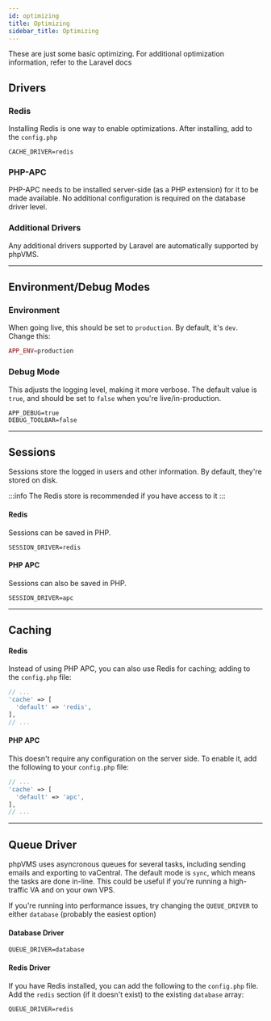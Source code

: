 ```yaml
---
id: optimizing
title: Optimizing
sidebar_title: Optimizing
---
```


These are just some basic optimizing. For additional optimization information, refer to the Laravel docs

## Drivers

### Redis

Installing Redis is one way to enable optimizations. After installing, add to the `config.php`

```env title="env.php"
CACHE_DRIVER=redis
```

### PHP-APC

PHP-APC needs to be installed server-side (as a PHP extension) for it to be made available. No additional configuration is required on the database driver level.


### Additional Drivers

Any additional drivers supported by Laravel are automatically supported by phpVMS.

---

## Environment/Debug Modes

### Environment

When going live, this should be set to `production`. By default, it's `dev`. Change this:

```php title="env.php"
APP_ENV=production
```

### Debug Mode

This adjusts the logging level, making it more verbose. The default value is `true`, and should be set to `false` when you're live/in-production.

```env title="env.php"
APP_DEBUG=true
DEBUG_TOOLBAR=false
```

---

## Sessions

Sessions store the logged in users and other information. By default, they're stored on disk.

:::info
The Redis store is recommended if you have access to it
:::

#### Redis

Sessions can be saved in PHP.

```env title="env.php"
SESSION_DRIVER=redis
```

#### PHP APC

Sessions can also be saved in PHP.

```env title="env.php"
SESSION_DRIVER=apc
```

---

## Caching

#### Redis

Instead of using PHP APC, you can also use Redis for caching; adding to the `config.php` file:

```php title="config.php"
// ...
'cache' => [
  'default' => 'redis',
],
// ...
```

#### PHP APC

This doesn't require any configuration on the server side. To enable it, add the following to your `config.php` file:

```php title="config.php"
// ...
'cache' => [
  'default' => 'apc',
],
// ...  
```

---

## Queue Driver

phpVMS uses asyncronous queues for several tasks, including sending emails and exporting to vaCentral. The default mode is `sync`, which means the tasks are done in-line. This could be useful if you're running a high-traffic VA and on your own VPS.

If you're running into performance issues, try changing the `QUEUE_DRIVER` to either `database` (probably the easiest option)

#### Database Driver

```env title="env.php"
QUEUE_DRIVER=database
```

#### Redis Driver

If you have Redis installed, you can add the following to the `config.php` file. Add the `redis` section (if it doesn't exist) to the existing `database` array:

```env title="env.php"
QUEUE_DRIVER=redis
```

